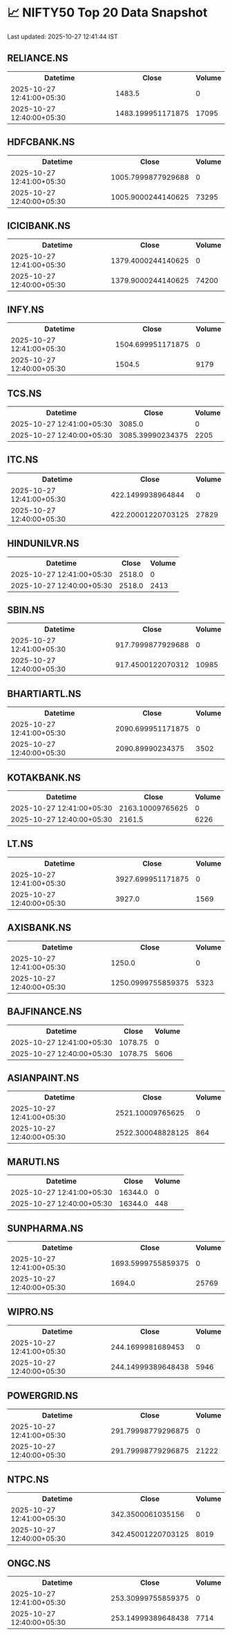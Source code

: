 # 📈 NIFTY50 Top 20 Data Snapshot

Last updated: 2025-10-27 12:41:44 IST

## RELIANCE.NS

<table>
  <tr><th>Datetime</th><th>Close</th><th>Volume</th></tr>
  <tr><td>2025-10-27 12:41:00+05:30</td><td>1483.5</td><td>0</td></tr>
  <tr><td>2025-10-27 12:40:00+05:30</td><td>1483.199951171875</td><td>17095</td></tr>
</table>

## HDFCBANK.NS

<table>
  <tr><th>Datetime</th><th>Close</th><th>Volume</th></tr>
  <tr><td>2025-10-27 12:41:00+05:30</td><td>1005.7999877929688</td><td>0</td></tr>
  <tr><td>2025-10-27 12:40:00+05:30</td><td>1005.9000244140625</td><td>73295</td></tr>
</table>

## ICICIBANK.NS

<table>
  <tr><th>Datetime</th><th>Close</th><th>Volume</th></tr>
  <tr><td>2025-10-27 12:41:00+05:30</td><td>1379.4000244140625</td><td>0</td></tr>
  <tr><td>2025-10-27 12:40:00+05:30</td><td>1379.9000244140625</td><td>74200</td></tr>
</table>

## INFY.NS

<table>
  <tr><th>Datetime</th><th>Close</th><th>Volume</th></tr>
  <tr><td>2025-10-27 12:41:00+05:30</td><td>1504.699951171875</td><td>0</td></tr>
  <tr><td>2025-10-27 12:40:00+05:30</td><td>1504.5</td><td>9179</td></tr>
</table>

## TCS.NS

<table>
  <tr><th>Datetime</th><th>Close</th><th>Volume</th></tr>
  <tr><td>2025-10-27 12:41:00+05:30</td><td>3085.0</td><td>0</td></tr>
  <tr><td>2025-10-27 12:40:00+05:30</td><td>3085.39990234375</td><td>2205</td></tr>
</table>

## ITC.NS

<table>
  <tr><th>Datetime</th><th>Close</th><th>Volume</th></tr>
  <tr><td>2025-10-27 12:41:00+05:30</td><td>422.1499938964844</td><td>0</td></tr>
  <tr><td>2025-10-27 12:40:00+05:30</td><td>422.20001220703125</td><td>27829</td></tr>
</table>

## HINDUNILVR.NS

<table>
  <tr><th>Datetime</th><th>Close</th><th>Volume</th></tr>
  <tr><td>2025-10-27 12:41:00+05:30</td><td>2518.0</td><td>0</td></tr>
  <tr><td>2025-10-27 12:40:00+05:30</td><td>2518.0</td><td>2413</td></tr>
</table>

## SBIN.NS

<table>
  <tr><th>Datetime</th><th>Close</th><th>Volume</th></tr>
  <tr><td>2025-10-27 12:41:00+05:30</td><td>917.7999877929688</td><td>0</td></tr>
  <tr><td>2025-10-27 12:40:00+05:30</td><td>917.4500122070312</td><td>10985</td></tr>
</table>

## BHARTIARTL.NS

<table>
  <tr><th>Datetime</th><th>Close</th><th>Volume</th></tr>
  <tr><td>2025-10-27 12:41:00+05:30</td><td>2090.699951171875</td><td>0</td></tr>
  <tr><td>2025-10-27 12:40:00+05:30</td><td>2090.89990234375</td><td>3502</td></tr>
</table>

## KOTAKBANK.NS

<table>
  <tr><th>Datetime</th><th>Close</th><th>Volume</th></tr>
  <tr><td>2025-10-27 12:41:00+05:30</td><td>2163.10009765625</td><td>0</td></tr>
  <tr><td>2025-10-27 12:40:00+05:30</td><td>2161.5</td><td>6226</td></tr>
</table>

## LT.NS

<table>
  <tr><th>Datetime</th><th>Close</th><th>Volume</th></tr>
  <tr><td>2025-10-27 12:41:00+05:30</td><td>3927.699951171875</td><td>0</td></tr>
  <tr><td>2025-10-27 12:40:00+05:30</td><td>3927.0</td><td>1569</td></tr>
</table>

## AXISBANK.NS

<table>
  <tr><th>Datetime</th><th>Close</th><th>Volume</th></tr>
  <tr><td>2025-10-27 12:41:00+05:30</td><td>1250.0</td><td>0</td></tr>
  <tr><td>2025-10-27 12:40:00+05:30</td><td>1250.0999755859375</td><td>5323</td></tr>
</table>

## BAJFINANCE.NS

<table>
  <tr><th>Datetime</th><th>Close</th><th>Volume</th></tr>
  <tr><td>2025-10-27 12:41:00+05:30</td><td>1078.75</td><td>0</td></tr>
  <tr><td>2025-10-27 12:40:00+05:30</td><td>1078.75</td><td>5606</td></tr>
</table>

## ASIANPAINT.NS

<table>
  <tr><th>Datetime</th><th>Close</th><th>Volume</th></tr>
  <tr><td>2025-10-27 12:41:00+05:30</td><td>2521.10009765625</td><td>0</td></tr>
  <tr><td>2025-10-27 12:40:00+05:30</td><td>2522.300048828125</td><td>864</td></tr>
</table>

## MARUTI.NS

<table>
  <tr><th>Datetime</th><th>Close</th><th>Volume</th></tr>
  <tr><td>2025-10-27 12:41:00+05:30</td><td>16344.0</td><td>0</td></tr>
  <tr><td>2025-10-27 12:40:00+05:30</td><td>16344.0</td><td>448</td></tr>
</table>

## SUNPHARMA.NS

<table>
  <tr><th>Datetime</th><th>Close</th><th>Volume</th></tr>
  <tr><td>2025-10-27 12:41:00+05:30</td><td>1693.5999755859375</td><td>0</td></tr>
  <tr><td>2025-10-27 12:40:00+05:30</td><td>1694.0</td><td>25769</td></tr>
</table>

## WIPRO.NS

<table>
  <tr><th>Datetime</th><th>Close</th><th>Volume</th></tr>
  <tr><td>2025-10-27 12:41:00+05:30</td><td>244.1699981689453</td><td>0</td></tr>
  <tr><td>2025-10-27 12:40:00+05:30</td><td>244.14999389648438</td><td>5946</td></tr>
</table>

## POWERGRID.NS

<table>
  <tr><th>Datetime</th><th>Close</th><th>Volume</th></tr>
  <tr><td>2025-10-27 12:41:00+05:30</td><td>291.79998779296875</td><td>0</td></tr>
  <tr><td>2025-10-27 12:40:00+05:30</td><td>291.79998779296875</td><td>21222</td></tr>
</table>

## NTPC.NS

<table>
  <tr><th>Datetime</th><th>Close</th><th>Volume</th></tr>
  <tr><td>2025-10-27 12:41:00+05:30</td><td>342.3500061035156</td><td>0</td></tr>
  <tr><td>2025-10-27 12:40:00+05:30</td><td>342.45001220703125</td><td>8019</td></tr>
</table>

## ONGC.NS

<table>
  <tr><th>Datetime</th><th>Close</th><th>Volume</th></tr>
  <tr><td>2025-10-27 12:41:00+05:30</td><td>253.30999755859375</td><td>0</td></tr>
  <tr><td>2025-10-27 12:40:00+05:30</td><td>253.14999389648438</td><td>7714</td></tr>
</table>

